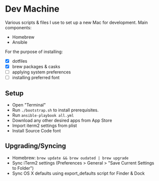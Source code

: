 # Dev Machine
Various scripts & files I use to set up a new Mac for development. Main components:

- Homebrew
- Ansible

For the purpose of installing:

- [x] dotfiles
- [x] brew packages & casks
- [ ] applying system preferences
- [ ] installing preferred font

## Setup
- Open "Terminal"
- Run `./bootstrap.sh` to install prerequisites.
- Run `ansible-playbook all.yml`
- Download any other desired apps from App Store
- Import iterm2 settings from plist
- Install Source Code font

## Upgrading/Syncing
- Homebrew: `brew update && brew oudated | brew upgrade`
- Sync iTerm2 settings (Preferences > General > "Save Current Settings to Folder")
- Sync OS X defaults using export_defaults script for Finder & Dock
